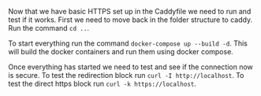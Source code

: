 Now that we have basic HTTPS set up in the Caddyfile we need to run and test if it works. First we need to move back in the folder structure to caddy. Run the command `cd ..`.

To start everything run the command `docker-compose up --build -d`. This will build the docker containers and run them using docker compose. 

Once everything has started we need to test and see if the connection now is secure. To test the redirection block run `curl -I http://localhost`.
To test the direct https block run `curl -k https://localhost`.